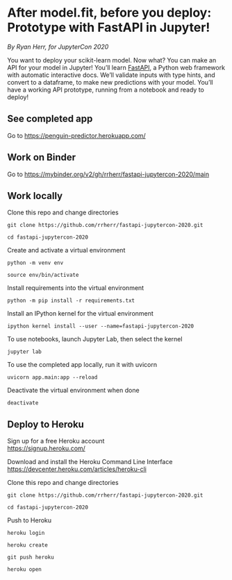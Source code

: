 # After model.fit, before you deploy: Prototype with FastAPI in Jupyter!

_By Ryan Herr, for JupyterCon 2020_

You want to deploy your scikit-learn model. Now what? You can make an API for your model in Jupyter! You’ll learn [FastAPI](https://fastapi.tiangolo.com/), a Python web framework with automatic interactive docs. We’ll validate inputs with type hints, and convert to a dataframe, to make new predictions with your model. You’ll have a working API prototype, running from a notebook and ready to deploy!

## See completed app

Go to https://penguin-predictor.herokuapp.com/

## Work on Binder

Go to https://mybinder.org/v2/gh/rrherr/fastapi-jupytercon-2020/main

## Work locally

Clone this repo and change directories
```
git clone https://github.com/rrherr/fastapi-jupytercon-2020.git

cd fastapi-jupytercon-2020
```

Create and activate a virtual environment
```
python -m venv env

source env/bin/activate
```

Install requirements into the virtual environment
```
python -m pip install -r requirements.txt
```

Install an IPython kernel for the virtual environment
```
ipython kernel install --user --name=fastapi-jupytercon-2020
```

To use notebooks, launch Jupyter Lab, then select the kernel
```
jupyter lab
```

 To use the completed app locally, run it with uvicorn
```
uvicorn app.main:app --reload
```

Deactivate the virtual environment when done
```
deactivate
```

## Deploy to Heroku

Sign up for a free Heroku account  
https://signup.heroku.com/

Download and install the Heroku Command Line Interface  
https://devcenter.heroku.com/articles/heroku-cli

Clone this repo and change directories
```
git clone https://github.com/rrherr/fastapi-jupytercon-2020.git

cd fastapi-jupytercon-2020
```

Push to Heroku
```
heroku login

heroku create

git push heroku

heroku open
```

